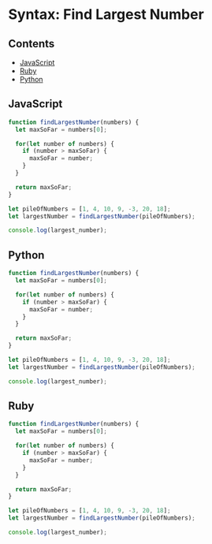# Syntax: Find Largest Number

## Contents <!-- omit in toc -->

- [JavaScript](#javascript)
- [Ruby](#ruby)
- [Python](#python)

## JavaScript

```javascript
function findLargestNumber(numbers) {
  let maxSoFar = numbers[0];

  for(let number of numbers) {
    if (number > maxSoFar) {
      maxSoFar = number;
    }
  }

  return maxSoFar;
}

let pileOfNumbers = [1, 4, 10, 9, -3, 20, 18];
let largestNumber = findLargestNumber(pileOfNumbers);

console.log(largest_number);

```

## Python

```javascript
function findLargestNumber(numbers) {
  let maxSoFar = numbers[0];

  for(let number of numbers) {
    if (number > maxSoFar) {
      maxSoFar = number;
    }
  }

  return maxSoFar;
}

let pileOfNumbers = [1, 4, 10, 9, -3, 20, 18];
let largestNumber = findLargestNumber(pileOfNumbers);

console.log(largest_number);

```

## Ruby

```javascript
function findLargestNumber(numbers) {
  let maxSoFar = numbers[0];

  for(let number of numbers) {
    if (number > maxSoFar) {
      maxSoFar = number;
    }
  }

  return maxSoFar;
}

let pileOfNumbers = [1, 4, 10, 9, -3, 20, 18];
let largestNumber = findLargestNumber(pileOfNumbers);

console.log(largest_number);

```
